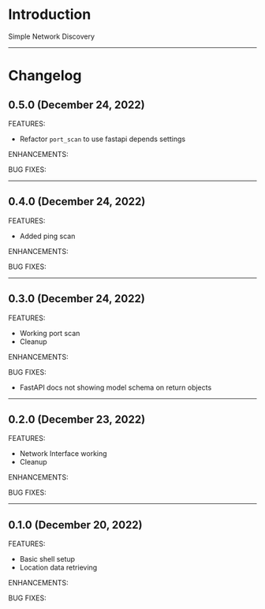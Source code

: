 # Introduction
Simple Network Discovery

---

# Changelog

## 0.5.0 (December 24, 2022)

FEATURES:
* Refactor `port_scan` to use fastapi depends settings

ENHANCEMENTS:

BUG FIXES:

---


## 0.4.0 (December 24, 2022)

FEATURES:
* Added ping scan

ENHANCEMENTS:

BUG FIXES:

---

## 0.3.0 (December 24, 2022)

FEATURES:
* Working port scan
* Cleanup

ENHANCEMENTS:

BUG FIXES:
* FastAPI docs not showing model schema on return objects

---

## 0.2.0 (December 23, 2022)

FEATURES:
* Network Interface working
* Cleanup

ENHANCEMENTS:

BUG FIXES:

---

## 0.1.0 (December 20, 2022)

FEATURES:
* Basic shell setup
* Location data retrieving

ENHANCEMENTS:

BUG FIXES:
